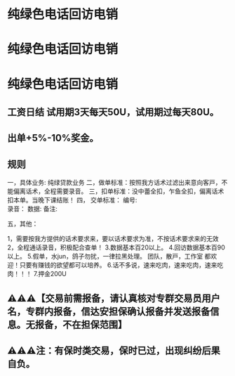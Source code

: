 # 纯绿色电话回访电销
# 纯绿色电话回访电销
# 纯绿色电话回访电销

## 工资日结  试用期3天每天50U，试用期过每天80U。
## 出单+5%-10%奖金。

## 规则
一，具体业务:   纯绿贷款业务
二，做单标准：按照我方话术过滤出来意向客戸，不能偏离话术，全程需要录音。
三，扣单标准：没中蕾全扣，乍鱼全扣，偏离话术扣本单。当晚下课结账！
四，
交单标准：
编号:  
录音：
数据:
备注:

五，其他：

1，需要按我方提供的话术要求来，要以话术要求为准，不按话术要求来的无效
2，全程通话录音，积极配合查单！
3.数据基本百20以上。
4.回访数据基本百90以上。
5.假单，水jun，鸽子勿扰，一律拉黑处理。
团队，散戸，工作室 都欢迎！只要有赚钱的欲望都可以培养。
6.话不多说，速来吃肉，速来吃肉，速来吃肉！！！
7.押金200U

## ⚠️⚠️⚠️【交易前需报备，请认真核对专群交易员用户名，专群内报备，信达安担保确认报备并发送报备信息。无报备，不在担保范围】

## ⚠️⚠️⚠️注：有保时类交易，保时已过，出现纠纷后果自负。

